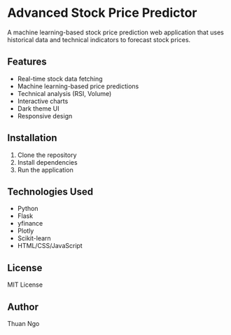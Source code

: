 # Advanced Stock Price Predictor

A machine learning-based stock price prediction web application that uses historical data and technical indicators to forecast stock prices.

## Features
- Real-time stock data fetching
- Machine learning-based price predictions
- Technical analysis (RSI, Volume)
- Interactive charts
- Dark theme UI
- Responsive design

## Installation
1. Clone the repository
2. Install dependencies
3. Run the application

## Technologies Used
- Python
- Flask
- yfinance
- Plotly
- Scikit-learn
- HTML/CSS/JavaScript


## License
MIT License

## Author
Thuan Ngo
